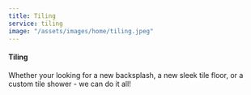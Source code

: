 ```yaml
---
title: Tiling
service: tiling
image: "/assets/images/home/tiling.jpeg"
---
```


#### Tiling

Whether your looking for a new backsplash, a new sleek tile
floor, or a custom tile shower - we can do it all!